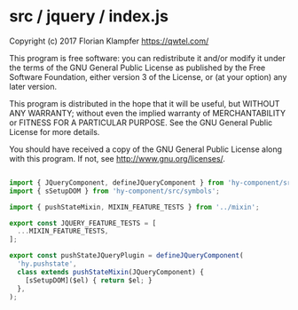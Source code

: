 # src / jquery / index.js
Copyright (c) 2017 Florian Klampfer <https://qwtel.com/>

This program is free software: you can redistribute it and/or modify
it under the terms of the GNU General Public License as published by
the Free Software Foundation, either version 3 of the License, or
(at your option) any later version.

This program is distributed in the hope that it will be useful,
but WITHOUT ANY WARRANTY; without even the implied warranty of
MERCHANTABILITY or FITNESS FOR A PARTICULAR PURPOSE.  See the
GNU General Public License for more details.

You should have received a copy of the GNU General Public License
along with this program.  If not, see <http://www.gnu.org/licenses/>.


```js

import { JQueryComponent, defineJQueryComponent } from 'hy-component/src/define-jquery-component';
import { sSetupDOM } from 'hy-component/src/symbols';

import { pushStateMixin, MIXIN_FEATURE_TESTS } from '../mixin';

export const JQUERY_FEATURE_TESTS = [
  ...MIXIN_FEATURE_TESTS,
];

export const pushStateJQueryPlugin = defineJQueryComponent(
  'hy.pushstate',
  class extends pushStateMixin(JQueryComponent) {
    [sSetupDOM]($el) { return $el; }
  },
);
```


